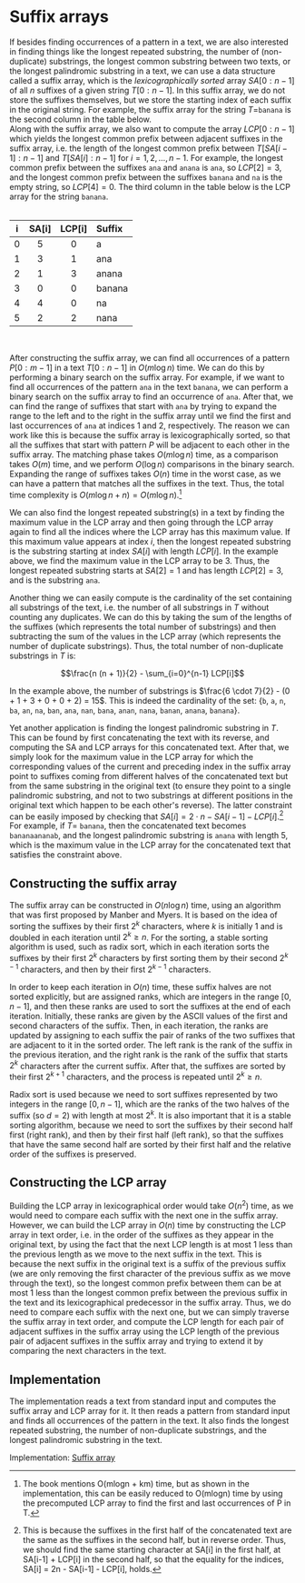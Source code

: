 # Suffix arrays

If besides finding occurrences of a pattern in a text, we are also interested in finding things like the longest repeated substring, the number of (non-duplicate) substrings, the longest common substring between two texts, or the longest palindromic substring in a text, we can use a data structure called a suffix array, which is the *lexicographically sorted* array $SA[0:n-1]$ of all $n$ suffixes of a given string $T[0:n-1]$. In this suffix array, we do not store the suffixes themselves, but we store the starting index of each suffix in the original string. For example, the suffix array for the string $T=$`banana` is the second column in the table below.  
Along with the suffix array, we also want to compute the array $LCP[0:n-1]$ which yields the longest common prefix between adjacent suffixes in the suffix array, i.e. the length of the longest common prefix between $T[SA[i-1]:n-1]$ and $T[SA[i]:n-1]$ for $i=1,2,\ldots,n-1$. For example, the longest common prefix between the suffixes `ana` and `anana` is `ana`, so $LCP[2]=3$, and the longest common prefix between the suffixes `banana` and `na` is the empty string, so $LCP[4]=0$. The third column in the table below is the LCP array for the string `banana`.  
&nbsp;
<div align="center">

i      | SA[i] | LCP[i] | Suffix |
-------|:-----:|:------:|:-------|
0      | 5     | 0      | a      |
1      | 3     | 1      | ana    |
2      | 1     | 3      | anana  |
3      | 0     | 0      | banana |
4      | 4     | 0      | na     |
5      | 2     | 2      | nana   |

</div>
&nbsp;

After constructing the suffix array, we can find all occurrences of a pattern $P[0:m-1]$ in a text $T[0:n-1]$ in $O(m \log n)$ time. We can do this by performing a binary search on the suffix array. For example, if we want to find all occurrences of the pattern `ana` in the text `banana`, we can perform a binary search on the suffix array to find an occurrence of `ana`. After that, we can find the range of suffixes that start with `ana` by trying to expand the range to the left and to the right in the suffix array until we find the first and last occurrences of `ana` at indices 1 and 2, respectively. The reason we can work like this is because the suffix array is lexicographically sorted, so that all the suffixes that start with  pattern $P$ will be adjacent to each other in the suffix array. The matching phase takes $O(m\log n)$ time, as a comparison takes $O(m)$ time, and we perform $O(\log n)$ comparisons in the binary search. Expanding the range of suffixes takes $O(n)$ time in the worst case, as we can have a pattern that matches all the suffixes in the text. Thus, the total time complexity is $O(m\log n + n) = O(m\log n)$.[^1]

[^1]: The book mentions O(mlogn + km) time, but as shown in the implementation, this can be easily reduced to O(mlogn) time by using the precomputed LCP array to find the first and last occurrences of P in T.

We can also find the longest repeated substring(s) in a text by finding the maximum value in the LCP array and then going through the LCP array again to find all the indices where the LCP array has this maximum value. If this maximum value appears at index $i$, then the longest repeated substring is the substring starting at index $SA[i]$ with length $LCP[i]$. In the example above, we find the maximum value in the LCP array to be 3. Thus, the longest repeated substring starts at $SA[2] = 1$ and has length $LCP[2] = 3$, and is the substring `ana`.

Another thing we can easily compute is the cardinality of the set containing all substrings of the text, i.e. the number of all substrings in $T$ without counting any duplicates. We can do this by taking the sum of the lengths of the suffixes (which represents the total number of substrings) and then subtracting the sum of the values in the LCP array (which represents the number of duplicate substrings). Thus, the total number of non-duplicate substrings in $T$ is:

$$\frac{n (n + 1)}{2}  - \sum_{i=0}^{n-1} LCP[i]$$

In the example above, the number of substrings is $\frac{6 \cdot 7}{2} - (0 + 1 + 3 + 0 + 0 + 2) = 15$. This is indeed the cardinality of the set: {`b`, `a`, `n`, `ba`, `an`, `na`, `ban`, `ana`, `nan`, `bana`, `anan`, `nana`, `banan`, `anana`, `banana`}.  

Yet another application is finding the longest palindromic substring in $T$. This can be found by first concatenating the text with its reverse, and computing the SA and LCP arrays for this concatenated text. After that, we simply look for the maximum value in the LCP array for which the corresponding values of the current and preceding index in the suffix array point to suffixes coming from different halves of the concatenated text but from the same substring in the original text (to ensure they point to a single palindromic substring, and not to two substrings at different positions in the original text which happen to be each other's reverse). The latter constraint can be easily imposed by checking that $SA[i] = 2\cdot n - SA[i-1] - LCP[i]$.[^2] For example, if $T =$ `banana`, then the concatenated text becomes `bananaananab`, and the longest palindromic substring is `anana` with length 5, which is the maximum value in the LCP array for the concatenated text that satisfies the constraint above.

[^2]: This is because the suffixes in the first half of the concatenated text are the same as the suffixes in the second half, but in reverse order. Thus, we should find the same starting character at SA[i] in the first half, at SA[i-1] + LCP[i] in the second half, so that the equality for the indices, SA[i] = 2n - SA[i-1] - LCP[i], holds.

## Constructing the suffix array

The suffix array can be constructed in $O(n\log n)$ time, using an algorithm that was first proposed by Manber and Myers. It is based on the idea of sorting the suffixes by their first $2^k$ characters, where $k$ is initially 1 and is doubled in each iteration until $2^k \geq n$. For the sorting, a stable sorting algorithm is used, such as radix sort, which in each iteration sorts the suffixes by their first $2^k$ characters by first sorting them by their second $2^{k-1}$ characters, and then by their first $2^{k-1}$ characters.

In order to keep each iteration in $O(n)$ time, these suffix halves are not sorted explicitly, but are assigned ranks, which are integers in the range $[0, n-1]$, and then these ranks are used to sort the suffixes at the end of each iteration. Initially, these ranks are given by the ASCII values of the first and second characters of the suffix. Then, in each iteration, the ranks are updated by assigning to each suffix the pair of ranks of the two suffixes that are adjacent to it in the sorted order. The left rank is the rank of the suffix in the previous iteration, and the right rank is the rank of the suffix that starts $2^k$ characters after the current suffix. After that, the suffixes are sorted by their first $2^{k+1}$ characters, and the process is repeated until $2^k \geq n$.

Radix sort is used because we need to sort suffixes represented by two integers in the range $[0, n-1]$, which are the ranks of the two halves of the suffix (so $d=2$) with length at most $2^k$. It is also important that it is a stable sorting algorithm, because we need to sort the suffixes by their second half first (right rank), and then by their first half (left rank), so that the suffixes that have the same second half are sorted by their first half and the relative order of the suffixes is preserved.

## Constructing the LCP array

Building the LCP array in lexicographical order would take $O(n^2)$ time, as we would need to compare each suffix with the next one in the suffix array. However, we can build the LCP array in $O(n)$ time by constructing the LCP array in text order, i.e. in the order of the suffixes as they appear in the original text, by using the fact that the next LCP length is at most 1 less than the previous length as we move to the next suffix in the text. This is because the next suffix in the original text is a suffix of the previous suffix (we are only removing the first character of the previous suffix as we move through the text), so the longest common prefix between them can be at most 1 less than the longest common prefix between the previous suffix in the text and its lexicographical predecessor in the suffix array. Thus, we do need to compare each suffix with the next one, but we can simply traverse the suffix array in text order, and compute the LCP length for each pair of adjacent suffixes in the suffix array using the LCP length of the previous pair of adjacent suffixes in the suffix array and trying to extend it by comparing the next characters in the text.

## Implementation

The implementation reads a text from standard input and computes the suffix array and LCP array for it. It then reads a pattern from standard input and finds all occurrences of the pattern in the text. It also finds the longest repeated substring, the number of non-duplicate substrings, and the longest palindromic substring in the text.

Implementation: [Suffix array](https://github.com/pl3onasm/CLRS/blob/main/algorithms/string-matching/suffix-arrays/sa.c)
